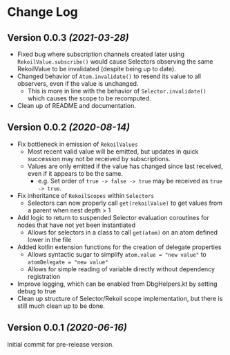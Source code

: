 Change Log
==========

Version 0.0.3 *(2021-03-28)*
----------------------------
- Fixed bug where subscription channels created later using `RekoilValue.subscribe()` would cause Selectors
  observing the same RekoilValue to be invalidated (despite being up to date).
- Changed behavior of `Atom.invalidate()` to resend its value to all observers, even if the value is unchanged.
  - This is more in line with the behavior of `Selector.invalidate()` which causes the scope to be recomputed.
- Clean up of README and documentation.

Version 0.0.2 *(2020-08-14)*
----------------------------
- Fix bottleneck in emission of `RekoilValues`
    - Most recent valid value will be emitted, but updates in quick succession may not be received by subscriptions.
    - Values are only emitted if the value has changed since last received, even if it appears to be the same.
        - e.g. Set order of `true -> false -> true` may be received as `true -> true`.
- Fix inheritance of `RekoilScopes` within `Selectors`
    - Selectors can now properly call `get(rekoilValue)` to get values from a parent when nest depth > 1
- Add logic to return to suspended Selector evaluation coroutines for nodes that have not yet been instantiated
    - Allows for selectors in a class to call `get(atom)` on an atom defined lower in the file
- Added kotlin extension functions for the creation of delegate properties
    - Allows syntactic sugar to simplify `atom.value = "new value"` to `atomDelegate = "new value"`
    - Allows for simple reading of variable directly without dependency registration
- Improve logging, which can be enabled from DbgHelpers.kt by setting debug to true
- Clean up structure of Selector/Rekoil scope implementation, but there is still much clean up to be done.

Version 0.0.1 *(2020-06-16)*
----------------------------
Initial commit for pre-release version.
